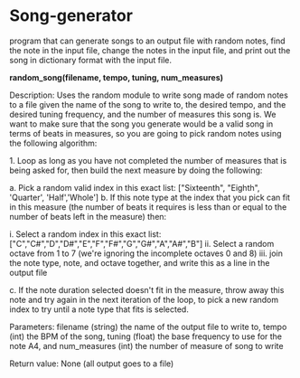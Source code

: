 # Song-generator
<h>program that can generate songs to an output file with random notes, find the note in the input file, change the notes in the input file, and print out the song in dictionary format with the input file.</h>
<p><b>random_song(filename, tempo, tuning, num_measures)</b><p>
<p>Description: Uses the random module to write song made of random notes to a file given the name of the song
to write to, the desired tempo, and the desired tuning frequency, and the number of measures this song is. We
want to make sure that the song you generate would be a valid song in terms of beats in measures, so you are
going to pick random notes using the following algorithm:</p>
<p>1. Loop as long as you have not completed the number of measures that is being asked for, then build the next
measure by doing the following:<p>
<p>a. Pick a random valid index in this exact list:
["Sixteenth", "Eighth", 'Quarter', 'Half','Whole']
b. If this note type at the index that you pick can fit in this measure (the number of beats it requires
is less than or equal to the number of beats left in the measure) then:</p>
<p>i. Select a random index in this exact list:
["C","C#","D","D#","E","F","F#","G","G#","A","A#","B"]
ii. Select a random octave from 1 to 7 (we're ignoring the incomplete octaves 0 and 8)
iii. join the note type, note, and octave together, and write this as a line in the output file</p>
<p>c. If the note duration selected doesn't fit in the measure, throw away this note and try again in the
next iteration of the loop, to pick a new random index to try until a note type that fits is selected.</p>
<p>Parameters: filename (string) the name of the output file to write to, tempo (int) the BPM of the song, tuning
(float) the base frequency to use for the note A4, and num_measures (int) the number of measure of song to write</p>
<p>Return value: None (all output goes to a file)</P>

